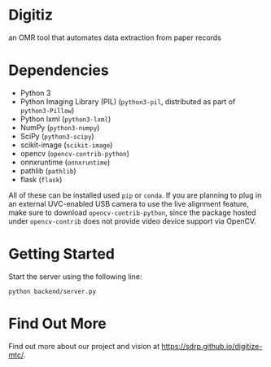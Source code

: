 # Digitiz
an OMR tool that automates data extraction from paper records


Dependencies
============
- Python 3
- Python Imaging Library (PIL) (``python3-pil``, distributed as part of ``python3-Pillow``)
- Python lxml (``python3-lxml``)
- NumPy (``python3-numpy``)
- SciPy (``python3-scipy``)
- scikit-image (``scikit-image``)
- opencv (``opencv-contrib-python``)
- onnxruntime (``onnxruntime``)
- pathlib (``pathlib``)
- flask (``flask``)

All of these can be installed used `pip` or `conda`. If you are planning to plug in
an external UVC-enabled USB camera to use the live alignment feature, make sure
to download ``opencv-contrib-python``, since the package hosted under
``opencv-contrib`` does not provide video device support via OpenCV.


Getting Started
===============
Start the server using the following line:

```
python backend/server.py
```

Find Out More
=============
Find out more about our project and vision at https://sdrp.github.io/digitize-mtc/.
